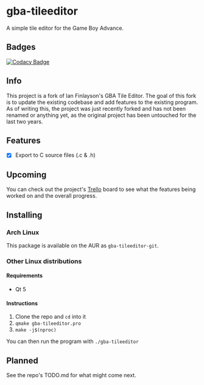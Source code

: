 # gba-tileeditor
A simple tile editor for the Game Boy Advance.

## Badges

[![Codacy Badge](https://app.codacy.com/project/badge/Grade/21d36801cdfb4bfcac550b31ab9eb619)](https://www.codacy.com/manual/quentin-dev/gba-tileeditor?utm_source=github.com&amp;utm_medium=referral&amp;utm_content=quentin-dev/gba-tileeditor&amp;utm_campaign=Badge_Grade)

## Info

This project is a fork of Ian Finlayson's GBA Tile Editor. The goal of
this fork is to update the existing codebase and add features to the
existing program. As of writing this, the project was just recently forked
and has not been renamed or anything yet, as the original project has been
untouched for the last two years.

## Features

- [X] Export to C source files (.c & .h)

## Upcoming

You can check out the project's [Trello](https://trello.com/b/py7VmhQo/gba-tile-editor)
board to see what the features being worked on and the overall progress.

## Installing

### Arch Linux

This package is available on the AUR as `gba-tileeditor-git`.

### Other Linux distributions

#### Requirements

* Qt 5

#### Instructions

1. Clone the repo and `cd` into it
2. `qmake gba-tileeditor.pro`
3. `make -j$(nproc)`

You can then run the program with `./gba-tileeditor`

## Planned

See the repo's TODO.md for what might come next.
